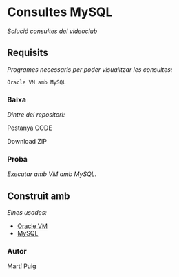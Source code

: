 # Consultes MySQL

_Solució consultes del videoclub_

## Requisits

_Programes necessaris per poder visualitzar les consultes:_

```
Oracle VM amb MySQL
```

### Baixa

_Dintre del repositori:_

Pestanya CODE

Download ZIP

### Proba

_Executar amb VM amb MySQL._

## Construit amb 

_Eines usades:_

* [Oracle VM](https://www.oracle.com/es/virtualization/virtualbox/)
* [MySQL](https://www.mysql.com)

### Autor

Martí Puig
